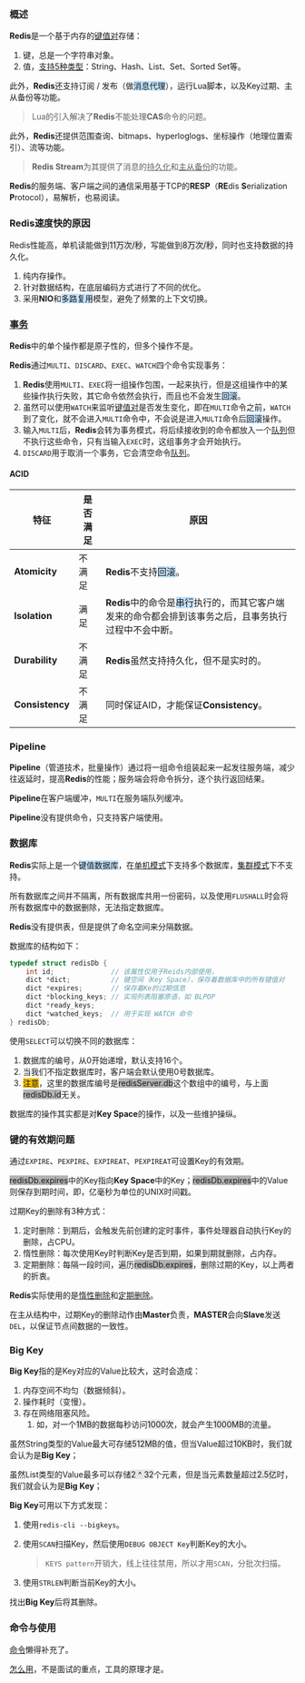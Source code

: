 ### 概述

**Redis**是一个基于内存的<u>键值对</u>存储：

1. 键，总是一个字符串对象。
2. 值，[支持5种类型](https://www.runoob.com/redis/redis-data-types.html)：String、Hash、List、Set、Sorted Set等。

此外，**Redis**还支持订阅 / 发布（做<span style=background:#c2e2ff>消息代理</span>），运行Lua脚本，以及Key过期、主从备份等功能。

> Lua的引入解决了**Redis**不能处理**CAS**命令的问题。

此外，**Redis**还提供范围查询、bitmaps、hyperloglogs、坐标操作（地理位置索引）、流等功能。

> **Redis Stream**为其提供了消息的<u>持久化</u>和<u>主从备份</u>的功能。

**Redis**的服务端、客户端之间的通信采用基于TCP的**RESP**（**RE**dis **S**erialization **P**rotocol），易解析，也易阅读。



### Redis速度快的原因

Redis性能高，单机读能做到<span style=background:#e6e6e6>11万次/秒</span>，写能做到<span style=background:#e6e6e6>8万次/秒</span>，同时也支持数据的持久化。

1. 纯内存操作。
2. 针对数据结构，在底层编码方式进行了不同的优化。
3. 采用**NIO**和<span style=background:#c2e2ff>多路复用</span>模型，避免了频繁的上下文切换。



### [事务](https://www.runoob.com/redis/redis-data-types.html)

**Redis**中的单个操作都是原子性的，但多个操作不是。

**Redis**通过`MULTI`、`DISCARD`、`EXEC`、`WATCH`四个命令实现事务：

1. **Redis**使用`MULTI`、`EXEC`将一组操作包围，一起来执行，但是这组操作中的某些操作执行失败，其它命令依然会执行，而且也不会发生<span style=background:#c2e2ff>回滚</span>。
2. 虽然可以使用`WATCH`来监听<u>键值对</u>是否发生变化，即在`MULTI`命令之前，`WATCH`到了变化，就不会进入`MULTI`命令中，不会说是进入`MULTI`命令后<span style=background:#c2e2ff>回滚</span>操作。
3. 输入`MULTI`后，**Redis**会转为事务模式，将后续接收到的命令都放入一个<u>队列</u>但不执行这些命令，只有当输入`EXEC`时，这组事务才会开始执行。
4. `DISCARD`用于取消一个事务，它会清空命令<u>队列</u>。

#### ACID

| 特征            | 是否满足 | 原因                                                         |
| --------------- | -------- | ------------------------------------------------------------ |
| **Atomicity**   | 不满足   | **Redis**不支持<span style=background:#c2e2ff>回滚</span>。  |
| **Isolation**   | 满足     | **Redis**中的命令是<span style=background:#c2e2ff>串行</span>执行的，而其它客户端发来的命令都会排到该事务之后，且事务执行过程中不会中断。 |
| **Durability**  | 不满足   | **Redis**虽然支持持久化，但不是实时的。                      |
| **Consistency** | 不满足   | 同时保证AID，才能保证**Consistency**。                       |



### Pipeline

**Pipeline**（管道技术，批量操作）通过将一组命令组装起来一起发往服务端，减少往返延时，提高**Redis**的性能；服务端会将命令拆分，逐个执行返回结果。

**Pipeline**在客户端缓冲，`MULTI`在服务端队列缓冲。

**Pipeline**没有提供命令，只支持客户端使用。



### 数据库

**Redis**实际上是一个<span style=background:#c2e2ff>键值数据库</span>，在<u>单机模式</u>下支持多个数据库，<u>集群模式</u>下不支持。

所有数据库之间并不隔离，所有数据库共用一份密码，以及使用`FLUSHALL`时会将所有数据库中的数据删除，无法指定数据库。

**Redis**没有提供表，但是提供了命名空间来分隔数据。

数据库的结构如下：

```c
typedef struct redisDb {
    int id; 			 // 该属性仅用于Reids内部使用，
    dict *dict; 		 // 键空间（Key Space），保存着数据库中的所有键值对
    dict *expires;       // 保存着Ke的过期信息
    dict *blocking_keys; // 实现列表阻塞原语，如 BLPOP
    dict *ready_keys;
    dict *watched_keys;  // 用于实现 WATCH 命令
} redisDb;
```

使用`SELECT`可以切换不同的数据库：

1. 数据库的编号，从0开始递增，默认支持16个。
2. 当我们不指定数据库时，客户端会默认使用0号数据库。
3. <span style=background:#fdc200>注意</span>，这里的数据库编号是<span style=background:#b3b3b3>redisServer.db</span>这个数组中的编号，与上面<span style=background:#b3b3b3>redisDb.id</span>无关。

数据库的操作其实都是对**Key Space**的操作，以及一些维护操纵。



### 键的有效期问题

通过`EXPIRE`、`PEXPIRE`、`EXPIREAT`、`PEXPIREAT`可设置Key的有效期。

<span style=background:#b3b3b3>redisDb.expires</span>中的Key指向**Key Space**中的Key；<span style=background:#b3b3b3>redisDb.expires</span>中的Value则保存到期时间，即，亿毫秒为单位的UNIX时间戳。

过期Key的删除有3种方式：

1. 定时删除：到期后，会触发先前创建的定时事件，事件处理器自动执行Key的删除，占CPU。
2. 惰性删除：每次使用Key时判断Key是否到期，如果到期就删除，占内存。
3. 定期删除：每隔一段时间，遍历<span style=background:#b3b3b3>redisDb.expires</span>，删除过期的Key，以上两者的折衷。

**Redis**实际使用的是<u>惰性删除</u>和<u>定期删除</u>。

在主从结构中，过期Key的删除动作由**Master**负责，**MASTER**会向**Slave**发送`DEL`，以保证节点间数据的一致性。



### Big Key

**Big Key**指的是Key对应的Value比较大，这时会造成：

1. 内存空间不均匀（数据倾斜）。
2. 操作耗时（变慢）。
3. 存在网络阻塞风险。
   1. 如，对一个<span style=background:#e6e6e6>1MB</span>的数据每秒访问<span style=background:#e6e6e6>1000次</span>，就会产生<span style=background:#e6e6e6>1000MB</span>的流量。

虽然String类型的Value最大可存储<span style=background:#e6e6e6>512MB</span>的值，但当Value超过<span style=background:#e6e6e6>10KB</span>时，我们就会认为是**Big Key**；

虽然List类型的Value最多可以存储<span style=background:#e6e6e6>2 ^ 32</span>个元素，但是当元素数量超过<span style=background:#e6e6e6>2.5亿</span>时，我们就会认为是**Big Key**；

**Big Key**可用以下方式发现：

1. 使用`redis-cli --bigkeys`。

2. 使用`SCAN`扫描Key，然后使用`DEBUG OBJECT Key`判断Key的大小。

   > `KEYS pattern`开销大，线上往往禁用，所以才用`SCAN`，分批次扫描。

3. 使用`STRLEN`判断当前Key的大小。

找出**Big Key**后将其删除。



### 命令与使用

[命令](https://redis.io/commands)懒得补充了。

[怎么用](https://www.cnblogs.com/edisonfeng/p/3571870.html)，不是面试的重点，工具的原理才是。

